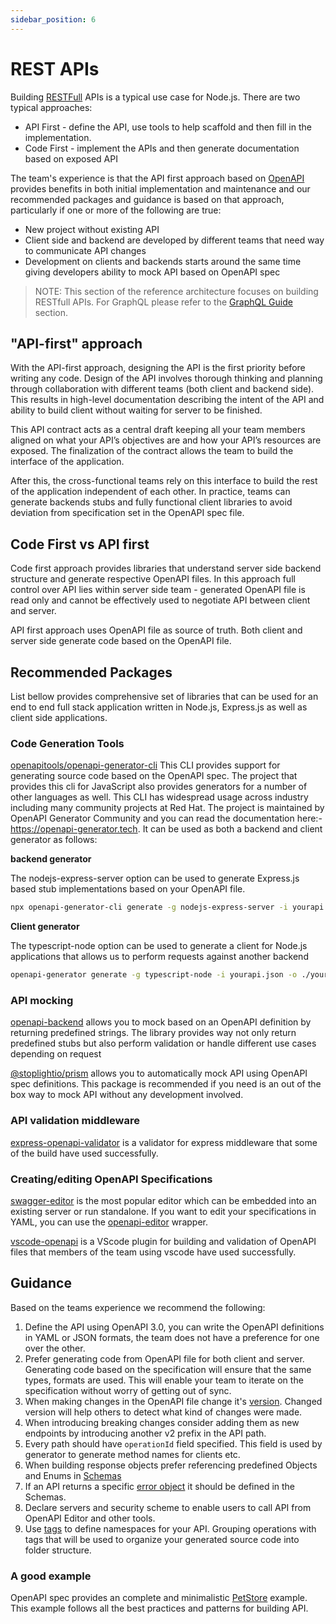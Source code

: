 ```yaml
---
sidebar_position: 6
---
```


# REST APIs

Building [RESTFull](https://www.redhat.com/en/topics/api/what-is-a-rest-api) APIs is a typical use
case for Node.js. There are two typical approaches:

* API First - define the API, use tools to help scaffold and then fill in the implementation.
* Code First - implement the APIs and then generate documentation based on exposed API

The team's experience is that the API first approach based on [OpenAPI](https://swagger.io/specification/)
provides benefits in both initial implementation and maintenance and our recommended packages and
guidance is based on that approach, particularly if one or more of the following are true:

- New project without existing API
- Client side and backend are developed by different teams that need way to communicate API changes
- Development on clients and backends starts around the same time giving developers ability to mock API based on OpenAPI spec

> NOTE: This section of the reference architecture focuses on building RESTfull APIs. 
For GraphQL please refer to the [GraphQL Guide][] section.

## "API-first" approach

With the API-first approach, designing the API is the first priority before writing any code. Design of the API involves thorough thinking and planning through collaboration with different teams (both client and backend side). This results in high-level documentation describing the intent of the API and ability to build client without waiting for server to be finished.

This API contract acts as a central draft keeping all your team members aligned on what your API’s objectives are and how your API’s resources are exposed. The finalization of the contract allows the team to build the interface of the application.

After this, the cross-functional teams rely on this interface to build the rest of the application independent of each other. In practice, teams can generate backends stubs and fully functional client libraries to avoid deviation from specification set in the OpenAPI spec file.

## Code First vs API first

Code first approach provides libraries that understand server side backend structure and generate respective OpenAPI files. 
In this approach full control over API lies within server side team - generated OpenAPI file is read only and cannot be effectively
used to negotiate API between client and server.

API first approach uses OpenAPI file as source of truth. Both client and server side generate code based on the OpenAPI file.

## Recommended Packages

List bellow provides comprehensive set of libraries that can be used for an end to end full stack application written in Node.js, 
Express.js as well as client side applications.

### Code Generation Tools

[openapitools/openapi-generator-cli](https://www.npmjs.com/package/@openapitools/openapi-generator-cli)
This CLI provides support for generating source code based on the OpenAPI spec. The project that
provides this cli for JavaScript also provides generators for a number of other
languages as well. This CLI has widespread usage across industry including many community projects at Red Hat.
The project is maintained by OpenAPI Generator Community and you can read the documentation
here:- <https://openapi-generator.tech>. It can be used as both a backend and client generator as follows:

**backend generator**

The nodejs-express-server option  can be used to generate Express.js based stub
implementations based on your OpenAPI file. 
```bash
npx openapi-generator-cli generate -g nodejs-express-server -i yourapi.json -o ./yourproject
```

**Client generator**

The typescript-node option can be used to generate a client for Node.js applications
that allows us to perform requests against another backend

```bash
openapi-generator generate -g typescript-node -i yourapi.json -o ./yourproject
```

### API mocking

[openapi-backend](https://www.npmjs.com/package/openapi-backend) allows you to mock based
on an OpenAPI definition by returning predefined strings. The library provides way not only
return predefined stubs but also perform validation or handle different use cases depending on request 

[@stoplightio/prism](https://www.npmjs.com/package/@stoplight/prism-http) allows you to
automatically mock API using OpenAPI spec definitions. This package is recommended if you
need is an out of the box way to mock API without any development involved.

### API validation middleware

[express-openapi-validator](https://www.npmjs.com/package/express-openapi-validator) is a validator
for express middleware that some of the build have used successfully.

### Creating/editing OpenAPI Specifications

[swagger-editor](https://www.npmjs.com/package/swagger-editor) is the most popular editor
which can be embedded into an existing server or run standalone. If you want to edit your
specifications in YAML, you can use the
[openapi-editor](https://www.npmjs.com/package/openapi-editor) wrapper.

[vscode-openapi](https://github.com/42Crunch/vscode-openapi) is a VScode plugin for
building and validation of OpenAPI files that members of the team using vscode
have used successfully.

## Guidance

Based on the teams experience we recommend the following:

1. Define the API using OpenAPI 3.0, you can write the OpenAPI definitions in YAML or JSON formats, the team does not have a preference for one over the other.
2. Prefer generating code from OpenAPI file for both client and server. Generating code based on the specification will ensure that the same types, formats are used. This will enable your team to iterate on the specification without worry of getting out of sync.
3. When making changes in the OpenAPI file change it's [version](https://github.com/OAI/OpenAPI-Specification/blob/main/examples/v3.0/petstore-expanded.yaml#L3). Changed version will help others to detect what kind of changes were made.
4. When introducing breaking changes consider adding them as new endpoints by introducing another v2 prefix in the API path. 
5. Every path should have `operationId` field specified. This field is used by generator to generate method names for clients etc.
6. When building response objects prefer referencing predefined Objects and Enums in [Schemas](https://swagger.io/docs/specification/data-models/)
7. If an API returns a specific [error object](https://github.com/OAI/OpenAPI-Specification/blob/main/examples/v3.0/petstore-expanded.yaml#L148-L158) it should be defined in the Schemas.
8. Declare servers and security scheme to enable users to call API from OpenAPI Editor and other tools. 
9. Use [tags](https://swagger.io/docs/specification/grouping-operations-with-tags/) to define namespaces for your API. Grouping operations with tags that will be used to organize your generated source code into folder structure.

### A good example

OpenAPI spec provides an complete and minimalistic [PetStore](https://github.com/OAI/OpenAPI-Specification/blob/main/examples/v3.0/petstore-expanded.yaml) example. This example follows all the best practices and patterns for building API.


[GraphQL Guide]: https://nodeshift.dev/nodejs-reference-architecture/functional-components/graphql
